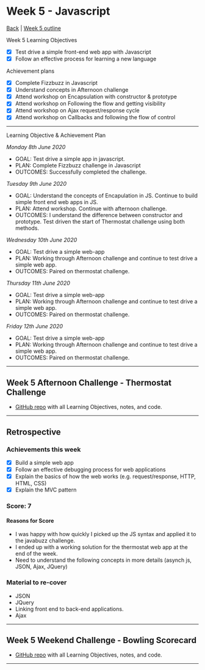 # Week 5 - Javascript

[Back](README.md) | [Week 5 outline](https://github.com/makersacademy/course/blob/master/week_outlines.md#week-5)

Week 5 Learning Objectives
- [x] Test drive a simple front-end web app with Javascript
- [x] Follow an effective process for learning a new language

Achievement plans
- [x] Complete Fizzbuzz in Javascript
- [x] Understand concepts in Afternoon challenge
- [x] Attend workshop on Encapsulation with constructor & prototype
- [x] Attend workshop on Following the flow and getting visibility
- [x] Attend workshop on Ajax request/response cycle
- [x] Attend workshop on Callbacks and following the flow of control

---

Learning Objective & Achievement Plan

*Monday 8th June 2020*
 - GOAL: Test drive a simple app in javascript. 
 - PLAN: Complete Fizzbuzz challenge in Javascript
 - OUTCOMES: Successfully completed the challenge.

 *Tuesday 9th June 2020* 
 - GOAL: Understand the concepts of Encapulation in JS. Continue to build simple front end web apps in JS.
 - PLAN: Attend workshop. Continue with afternoon challenge.
 - OUTCOMES: I understand the difference between constructor and prototype. Test driven the start of Thermostat challenge using both methods.

 *Wednesday 10th June 2020*
 - GOAL: Test drive a simple web-app
 - PLAN: Working through Afternoon challenge and continue to test drive a simple web app.
 - OUTCOMES: Paired on thermostat challenge.

 *Thursday 11th June 2020*
 - GOAL: Test drive a simple web-app
 - PLAN: Working through Afternoon challenge and continue to test drive a simple web app.
 - OUTCOMES: Paired on thermostat challenge.

 *Friday 12th June 2020*
 - GOAL: Test drive a simple web-app
 - PLAN: Working through Afternoon challenge and continue to test drive a simple web app.
 - OUTCOMES: Paired on thermostat challenge.
---

## Week 5 Afternoon Challenge - Thermostat Challenge
 - [GitHub repo](https://github.com/ooduola/thermostat-challenge-4/tree/master/jasmine) with all Learning Objectives, notes, and code.
---

## Retrospective

### Achievements this week
- [x] Build a simple web app
- [x] Follow an effective debugging process for web applications
- [x] Explain the basics of how the web works (e.g. request/response, HTTP, HTML, CSS)
- [x] Explain the MVC pattern

### Score: 7

#### Reasons for Score
- I was happy with how quickly I picked up the JS syntax and applied it to the javabuzz challenge. 
- I ended up with a working solution for the thermostat web app at the end of the week.  
- Need to understand the following concepts in more details (asynch js, JSON, Ajax, JQuery)

### Material to re-cover
- JSON
- JQuery 
- Linking front end to back-end applications.
- Ajax 
---

## Week 5 Weekend Challenge - Bowling Scorecard

- [GitHub repo]() with all Learning Objectives, notes, and code.
---

